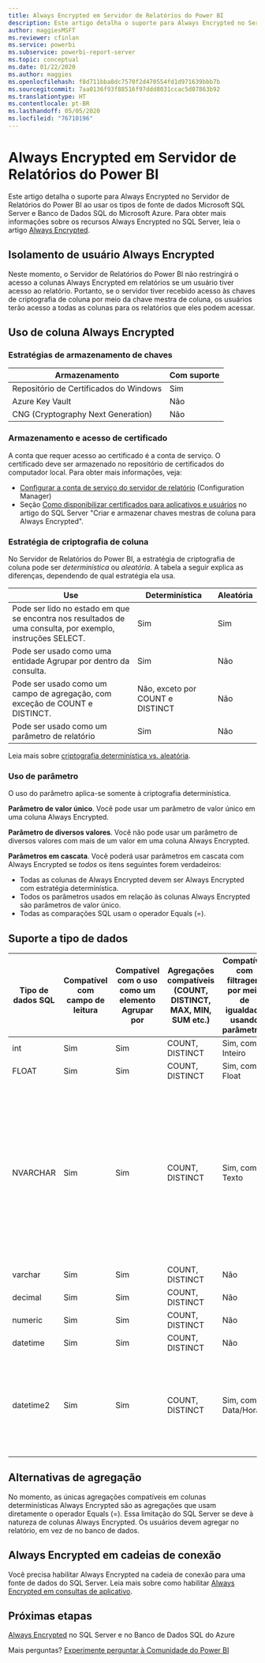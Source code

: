 ```yaml
---
title: Always Encrypted em Servidor de Relatórios do Power BI
description: Este artigo detalha o suporte para Always Encrypted no Servidor de Relatórios do Power BI ao usar os tipos de fonte de dados Microsoft SQL Server e Banco de Dados SQL do Microsoft Azure.
author: maggiesMSFT
ms.reviewer: cfinlan
ms.service: powerbi
ms.subservice: powerbi-report-server
ms.topic: conceptual
ms.date: 01/22/2020
ms.author: maggies
ms.openlocfilehash: f8d711bba8dc7570f2d470554fd1d971639bbb7b
ms.sourcegitcommit: 7aa0136f93f88516f97ddd8031ccac5d07863b92
ms.translationtype: HT
ms.contentlocale: pt-BR
ms.lasthandoff: 05/05/2020
ms.locfileid: "76710196"
---
```

# <a name="always-encrypted-in-power-bi-report-server"></a>Always Encrypted em Servidor de Relatórios do Power BI

Este artigo detalha o suporte para Always Encrypted no Servidor de Relatórios do Power BI ao usar os tipos de fonte de dados Microsoft SQL Server e Banco de Dados SQL do Microsoft Azure. Para obter mais informações sobre os recursos Always Encrypted no SQL Server, leia o artigo [Always Encrypted](https://docs.microsoft.com/sql/relational-databases/security/encryption/always-encrypted-database-engine).

## <a name="always-encrypted-user-isolation"></a>Isolamento de usuário Always Encrypted

Neste momento, o Servidor de Relatórios do Power BI não restringirá o acesso a colunas Always Encrypted em relatórios se um usuário tiver acesso ao relatório.  Portanto, se o servidor tiver recebido acesso às chaves de criptografia de coluna por meio da chave mestra de coluna, os usuários terão acesso a todas as colunas para os relatórios que eles podem acessar.

## <a name="always-encrypted-column-usage"></a>Uso de coluna Always Encrypted

### <a name="key-storage-strategies"></a>Estratégias de armazenamento de chaves

|Armazenamento  |Com suporte  |
|---------|---------|
|Repositório de Certificados do Windows | Sim |
|Azure Key Vault | Não |
| CNG (Cryptography Next Generation) | Não |

### <a name="certificate-storage-and-access"></a>Armazenamento e acesso de certificado

A conta que requer acesso ao certificado é a conta de serviço. O certificado deve ser armazenado no repositório de certificados do computador local. Para obter mais informações, veja:

- [Configurar a conta de serviço do servidor de relatório](https://docs.microsoft.com/sql/reporting-services/install-windows/configure-the-report-server-service-account-ssrs-configuration-manager) (Configuration Manager)
- Seção [Como disponibilizar certificados para aplicativos e usuários](https://docs.microsoft.com/sql/relational-databases/security/encryption/create-and-store-column-master-keys-always-encrypted#making-certificates-available-to-applications-and-users) no artigo do SQL Server "Criar e armazenar chaves mestras de coluna para Always Encrypted".

### <a name="column-encryption-strategy"></a>Estratégia de criptografia de coluna

No Servidor de Relatórios do Power BI, a estratégia de criptografia de coluna pode ser *determinística* ou *aleatória*. A tabela a seguir explica as diferenças, dependendo de qual estratégia ela usa.

|Use  |Determinística  |Aleatória  |
|---------|---------|---------|
|Pode ser lido no estado em que se encontra nos resultados de uma consulta, por exemplo, instruções SELECT. | Sim  | Sim  |
|Pode ser usado como uma entidade Agrupar por dentro da consulta. | Sim | Não |
|Pode ser usado como um campo de agregação, com exceção de COUNT e DISTINCT. | Não, exceto por COUNT e DISTINCT | Não |
|Pode ser usado como um parâmetro de relatório | Sim | Não |

Leia mais sobre [criptografia determinística vs. aleatória](https://docs.microsoft.com/sql/relational-databases/security/encryption/always-encrypted-database-engine#selecting--deterministic-or-randomized-encryption).

### <a name="parameter-usage"></a>Uso de parâmetro

O uso do parâmetro aplica-se somente à criptografia determinística.

**Parâmetro de valor único**.  Você pode usar um parâmetro de valor único em uma coluna Always Encrypted.

**Parâmetro de diversos valores**. Você não pode usar um parâmetro de diversos valores com mais de um valor em uma coluna Always Encrypted.

**Parâmetros em cascata**. Você poderá usar parâmetros em cascata com Always Encrypted se *todos* os itens seguintes forem verdadeiros:

- Todas as colunas de Always Encrypted devem ser Always Encrypted com estratégia determinística.
- Todos os parâmetros usados em relação às colunas Always Encrypted são parâmetros de valor único.
- Todas as comparações SQL usam o operador Equals (=).

## <a name="datatype-support"></a>Suporte a tipo de dados

| Tipo de dados SQL | Compatível com campo de leitura | Compatível com o uso como um elemento Agrupar por | Agregações compatíveis (COUNT, DISTINCT, MAX, MIN, SUM etc.) | Compatível com filtragem por meio de igualdade usando parâmetros | Anotações |
| --- | --- | --- | --- | --- | --- |
| int | Sim | Sim | COUNT, DISTINCT | Sim, como Inteiro |   |
| FLOAT | Sim | Sim | COUNT, DISTINCT | Sim, como Float |   |
| NVARCHAR | Sim | Sim | COUNT, DISTINCT | Sim, como Texto | A criptografia determinística deve usar uma ordenação de colunas com uma ordem de classificação binary2 para as colunas de caracteres. Leia o artigo [Always Encrypted](https://docs.microsoft.com/sql/relational-databases/security/encryption/always-encrypted-database-engine#selecting--deterministic-or-randomized-encryption) do SQL Server para obter detalhes.  |
| varchar | Sim | Sim | COUNT, DISTINCT | Não |   |
| decimal | Sim | Sim | COUNT, DISTINCT | Não |   |
| numeric | Sim | Sim | COUNT, DISTINCT | Não |   |
| datetime | Sim | Sim | COUNT, DISTINCT | Não |   |
| datetime2 | Sim | Sim | COUNT, DISTINCT | Sim, como Data/Hora | Compatível se a coluna não tiver nenhuma precisão de milissegundo (em outras palavras, nenhum datetime2(0)) |

## <a name="aggregation-alternatives"></a>Alternativas de agregação

No momento, as únicas agregações compatíveis em colunas determinísticas Always Encrypted são as agregações que usam diretamente o operador Equals (=). Essa limitação do SQL Server se deve à natureza de colunas Always Encrypted. Os usuários devem agregar no relatório, em vez de no banco de dados.

## <a name="always-encrypted-in-connection-strings"></a>Always Encrypted em cadeias de conexão

Você precisa habilitar Always Encrypted na cadeia de conexão para uma fonte de dados do SQL Server. Leia mais sobre como habilitar [Always Encrypted em consultas de aplicativo](https://docs.microsoft.com/sql/relational-databases/security/encryption/develop-using-always-encrypted-with-net-framework-data-provider#enabling-always-encrypted-for-application-queries).

## <a name="next-steps"></a>Próximas etapas

[Always Encrypted](https://docs.microsoft.com/sql/relational-databases/security/encryption/always-encrypted-database-engine) no SQL Server e no Banco de Dados SQL do Azure

Mais perguntas? [Experimente perguntar à Comunidade do Power BI](https://community.powerbi.com/)

